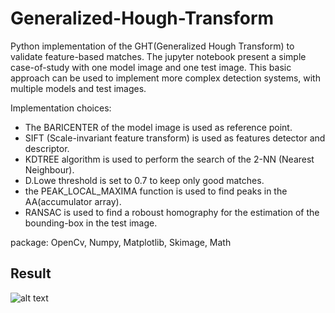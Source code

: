# Generalized-Hough-Transform
Python implementation of the GHT(Generalized Hough Transform) to validate feature-based matches.
The jupyter notebook present a simple case-of-study with one model image and one test image.
This basic approach can be used to implement more complex detection systems, with multiple models and test images.

Implementation choices:
- The BARICENTER of the model image is used as reference point.
- SIFT (Scale-invariant feature transform) is used as features detector and descriptor.
- KDTREE algorithm is used to perform the search of the 2-NN (Nearest Neighbour).
- D.Lowe threshold is set to 0.7 to keep only good matches.
- the PEAK_LOCAL_MAXIMA function is used to find peaks in the AA(accumulator array).
- RANSAC is used to find a roboust homography for the estimation of the bounding-box in the test image.

package: OpenCv, Numpy, Matplotlib, Skimage, Math

## Result
![alt text](https://github.com/andreafuschino/Generalized-Hough-Transform/blob/main/output.png)

